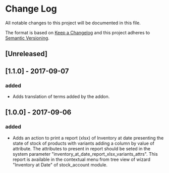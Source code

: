# Change Log
All notable changes to this project will be documented in this file.

The format is based on [Keep a Changelog](http://keepachangelog.com/)
and this project adheres to [Semantic Versioning](http://semver.org/).

## [Unreleased]


## [1.1.0] - 2017-09-07
### added
- Adds translation of terms added by the addon.

## [1.0.0] - 2017-09-06
### added
- Adds an action to print a report (xlsx) of Inventory at date presenting the state of stock of products with variants adding a column by value of attribute. The attributes to present in report should be seted in the system parameter "inventory_at_date_report_xlsx_variants_attrs". This report is available in the contextual menu from tree view of wizard "Inventory at Date" of stock_account module.
